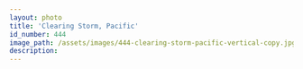 ```yaml
---
layout: photo
title: 'Clearing Storm, Pacific'
id_number: 444
image_path: /assets/images/444-clearing-storm-pacific-vertical-copy.jpg
description:
---
```



